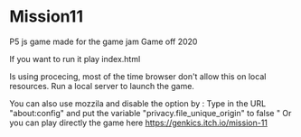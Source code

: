 # Mission11
P5 js game made for the game jam Game off 2020

If you want to run it play index.html

Is using procecing, most of the time browser don't allow this on local resources. Run a local server to launch the game.

You can also use mozzila and disable the option by : Type in the URL "about:config" and put the variable "privacy.file_unique_origin" to false
"
Or you can play directly the game here https://genkics.itch.io/mission-11
